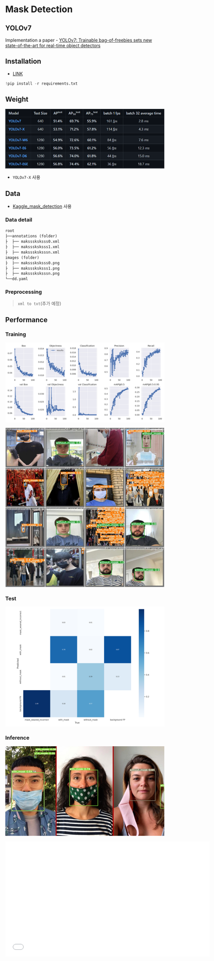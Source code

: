 # Mask Detection

## YOLOv7

Implementation a paper - [YOLOv7: Trainable bag-of-freebies sets new state-of-the-art for real-time object detectors](https://arxiv.org/abs/2207.02696)

## Installation

- [LINK](https://github.com/WongKinYiu/yolov7/blob/main/requirements.txt)

```python
!pip install -r requirements.txt
```


## Weight

![weight](./image/weight_pic.PNG)

- `YOLOv7-X` 사용



## Data

- [Kaggle_mask_detection](https://www.kaggle.com/datasets/andrewmvd/face-mask-detection) 사용

### Data detail

```python
root
├──annotations (folder)
├  ├── maksssksksss0.xml
├  ├── maksssksksss1.xml
├  ├── maksssksksssn.xml
images (folder)
├  ├── maksssksksss0.png
├  ├── maksssksksss1.png
├  ├── maksssksksssn.png
└──dd.yaml
```

### Preprocessing

> `xml to txt`(추가 예정)



## Performance

### Training

![train_result](./train/results.png)

![train_pred](./train/test_batch1_pred.jpg)


### Test


![test_result](./test/confusion_matrix.png)


### Inference


![inference_result](./inference/12.png)


<iframe id="video" width="648" height="364.5" src="./inference/inference_video" frameborder="0">
</iframe>
